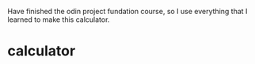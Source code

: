 Have finished the odin project fundation course, so I use everything that I learned to make this calculator.
# calculator